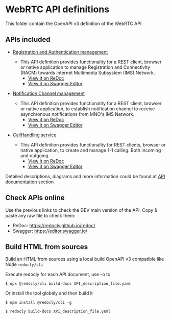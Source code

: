 # WebRTC API definitions

This folder contain the OpenAPI v3 definition of the WebRTC API

## APIs included

* [Registration and Authentication management](BYON-RACM-Service.yaml)
  * This API definition provides functionality for a REST client, browser or native application to manage Registration and Connectivity (RACM) towards Internet Multimedia Subsystem (IMS) Network.
    * [View it on ReDoc](https://redocly.github.io/redoc/?url=https://raw.githubusercontent.com/camaraproject/WebRTC/main/code/API_definitions/BYON-RACM-Service.yaml&nocors)
    * [View it on Swagger Editor](https://editor.swagger.io/?url=https://raw.githubusercontent.com/camaraproject/WebRTC/main/code/API_definitions/BYON-RACM-Service.yaml)
  
* [Notification Channel management](BYON-Notification-Channel.yaml)
  * This API definition provides functionality for a REST client, browser or native application, to establish notification channel to receive asynchronous notifications from MNO's IMS Network.
    * [View it on ReDoc](https://redocly.github.io/redoc/?url=https://raw.githubusercontent.com/camaraproject/WebRTC/main/code/API_definitions/BYON-Notification-Channel.yaml&nocors)
    * [View it on Swagger Editor](https://editor.swagger.io/?url=https://raw.githubusercontent.com/camaraproject/WebRTC/main/code/API_definitions/BYON-Notification-Channel.yaml) 

* [CallHandling service](BYON-CallHandling-Service.yaml)
  * This API definition provides functionality for REST clients, browser or native application, to create and manage 1-1 calling. Both incoming and outgoing.
    * [View it on ReDoc](https://redocly.github.io/redoc/?url=https://raw.githubusercontent.com/camaraproject/WebRTC/main/code/API_definitions/BYON-CallHandling-Service.yaml&nocors)
    * [View it on Swagger Editor](https://editor.swagger.io/?url=https://raw.githubusercontent.com/camaraproject/WebRTC/main/code/API_definitions/BYON-CallHandling-Service.yaml)

Detailed descriptions, diagrams and more information could be found at [API documentation](../../documentation/API_documentation/) section

## Check APIs online

Use the previous links to check the DEV main version of the API. Copy & paste any raw file to check them:

* ReDoc: https://redocly.github.io/redoc/
* Swagger: https://editor.swagger.io/


## Build HTML from sources

Build an HTML from sources using a local build OpenAPI v3 compatible like Node `redocly/cli`

Execute redocly for each API document, use -o to 
```
$ npx @redocly/cli build-docs API_description_file.yaml
```

Or install the tool globaly and then build it
```
$ npm install @redocly/cli -g

$ redocly build-docs API_description_file.yaml
```